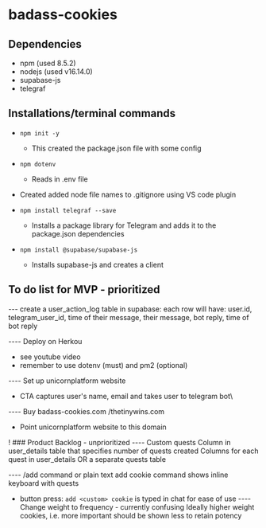# badass-cookies

## Dependencies
- npm (used 8.5.2)
- nodejs (used v16.14.0)
- supabase-js
- telegraf


## Installations/terminal commands
- `npm init -y`
    - This created the package.json file with some config

- `npm dotenv`
    - Reads in .env file
- Created added node file names to .gitignore using VS code plugin

- `npm install telegraf --save`
    - Installs a package library for Telegram and adds it to the package.json dependencies

- `npm install @supabase/supabase-js`
    - Installs supabase-js and creates a client


## To do list for MVP - prioritized
--- create a user_action_log table in supabase:
each row will have:
user.id, telegram_user_id,
time of their message, their message,
bot reply, time of bot reply

---- Deploy on Herkou
- see youtube video 
- remember to use dotenv (must) and pm2 (optional) 

---- Set up unicornplatform website
- CTA captures user's name, email and takes user to telegram bot\

---- Buy badass-cookies.com /thetinywins.com
- Point unicornplatform website to this domain

! ### Product Backlog - unprioritized
---- Custom quests
Column in user_details table that specifies number of quests created
Columns for each quest in user_details OR a separate quests table 

---- /add command or plain text add cookie command shows inline keyboard with quests
- button press: `add <custom> cookie` is typed in chat for ease of use
---- Change weight to frequency - currently confusing
Ideally higher weight cookies, i.e. more important should be shown less to retain potency

